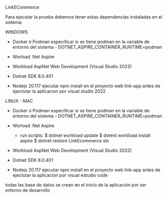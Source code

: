LinkECommerce

Para ejecutar la prueba debemos tener estas dependencias instaladas en el sistema:

WINDOWS 
* Docker ó Podman
    especificar si se tiene podman en la variable de entorno del sistema
        - DOTNET_ASPIRE_CONTAINER_RUNTIME=podman

* Worload .Net Aspire
* Workload AspNet Web Development (Visual Studio 2022)
* Dotnet SDK 8.0.401
* Nodejs 20.117
    ejecutar npm install en el proyecto web link-app antes de ejectutar la aplicacion por visual studio 2022

LINUX - MAC 
* Docker ó Podman
    especificar si se tiene podman en la variable de entorno del sistema
        - DOTNET_ASPIRE_CONTAINER_RUNTIME=podman

* Worload .Net Aspire
    * run scripts:
        $ dotnet workload update 
        $ dotent workload install aspire
        $ dotnet restore LinkEcommerce.sln

* Workload AspNet Web Development (Visual Studio 2022)
* Dotnet SDK 8.0.401
* Nodejs 20.117
        ejecutar npm install en el proyecto web link-app antes de ejectutar la aplicacion por visual estudio code


todas las base de datos se crean en el inicio de la aplicación por ser entorno de desarrollo